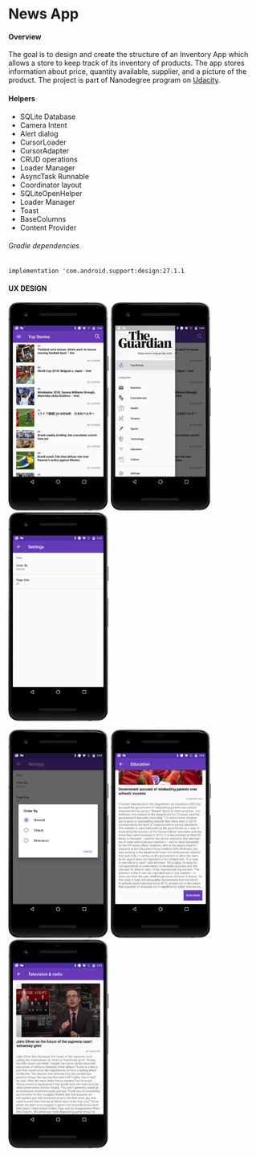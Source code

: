 # News App


#### Overview
The goal is to design and create the structure of an Inventory App which allows a store to keep track of its inventory of products. The app stores information about price, quantity available, supplier, and a picture of the product. The project is part of Nanodegree program on [Udacity](https://www.udacity.com/).

#### Helpers
- SQLite Database
- Camera Intent
- Alert dialog
- CursorLoader
- CursorAdapter
- CRUD operations
- Loader Manager
- AsyncTask Runnable
- Coordinator layout
- SQLiteOpenHelper
- Loader Manager
- Toast
- BaseColumns
- Content Provider

###### Gradle dependencies
```
implementation 'com.android.support:design:27.1.1
```

#### UX DESIGN

<img src="https://raw.githubusercontent.com/cvbutani/NewsApp/master/UXDesign/ux1.png" width="200"/> <img src="https://raw.githubusercontent.com/cvbutani/NewsApp/master/UXDesign/ux2.png" width="200"/> <img src="https://raw.githubusercontent.com/cvbutani/NewsApp/master/UXDesign/ux3.png" width="200"/>

<img src="https://raw.githubusercontent.com/cvbutani/NewsApp/master/UXDesign/ux4.png" width="200"/> <img src="https://raw.githubusercontent.com/cvbutani/NewsApp/master/UXDesign/ux5.png" width="200"/> <img src="https://raw.githubusercontent.com/cvbutani/NewsApp/master/UXDesign/ux6.png" width="200"/>
